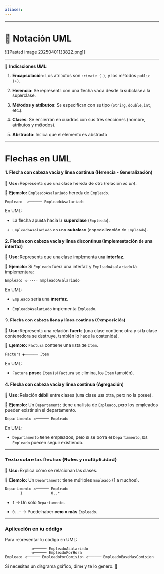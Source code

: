 ```yaml
---
aliases:
---
```

---
# 📌 Notación UML

![[Pasted image 20250401123822.png]]

---

📌 **Indicaciones UML**:

1. **Encapsulación**: Los atributos son `private (-)`, y los métodos `public (+)`.
    
2. **Herencia**: Se representa con una flecha vacía desde la subclase a la superclase.
    
3. **Métodos y atributos**: Se especifican con su tipo (`String`, `double`, `int`, etc.).
    
4. **Clases**: Se encierran en cuadros con sus tres secciones (nombre, atributos y métodos).

5. **Abstracto**: Indica que el elemento es abstracto 

---
# Flechas en UML 

#### **1. Flecha con cabeza vacía y línea continua (Herencia - Generalización)**

📌 **Uso:** Representa que una clase hereda de otra (relación _es un_).

🔹 **Ejemplo:** `EmpleadoAsalariado` hereda de `Empleado`.

```
Empleado  ◁────── EmpleadoAsalariado
```

En UML:

- La flecha apunta hacia la **superclase** (`Empleado`).
    
- `EmpleadoAsalariado` es una **subclase** (especialización de `Empleado`).
    

#### **2. Flecha con cabeza vacía y línea discontinua (Implementación de una interfaz)**

📌 **Uso:** Representa que una clase implementa una **interfaz**.

🔹 **Ejemplo:** Si `Empleado` fuera una interfaz y `EmpleadoAsalariado` la implementara:

```
Empleado ◁⋅⋅⋅⋅⋅ EmpleadoAsalariado
```

En UML:

- `Empleado` sería una **interfaz**.
    
- `EmpleadoAsalariado` implementa `Empleado`.
    

#### **3. Flecha con cabeza llena y línea continua (Composición)**

📌 **Uso:** Representa una relación **fuerte** (una clase contiene otra y si la clase contenedora se destruye, también lo hace la contenida).

🔹 **Ejemplo:** `Factura` contiene una lista de `Item`.

```
Factura ◆────── Item
```

En UML:

- `Factura` **posee** `Item` (si `Factura` se elimina, los `Item` también).
    

#### **4. Flecha con cabeza vacía y línea continua (Agregación)**

📌 **Uso:** Relación **débil** entre clases (una clase usa otra, pero no la posee).

🔹 **Ejemplo:** Un `Departamento` tiene una lista de `Empleado`, pero los empleados pueden existir sin el departamento.

```
Departamento ◇────── Empleado
```

En UML:

- `Departamento` tiene empleados, pero si se borra el `Departamento`, los `Empleado` pueden seguir existiendo.
    

---

### **Texto sobre las flechas (Roles y multiplicidad)**

📌 **Uso:** Explica cómo se relacionan las clases.

🔹 **Ejemplo:** Un `Departamento` tiene múltiples `Empleado` (1 a muchos).

```
Departamento ◇────── Empleado
       1             0..*
```

- `1` → Un solo `Departamento`.
    
- `0..*` → Puede haber **cero o más** `Empleado`.
    

---

### **Aplicación en tu código**

Para representar tu código en UML:

```
            ◁────── EmpleadoAsalariado
            ◁────── EmpleadoPorHora
Empleado ◁────── EmpleadoPorComision ◁────── EmpleadoBaseMasComision
```

Si necesitas un diagrama gráfico, dime y te lo genero. 🚀